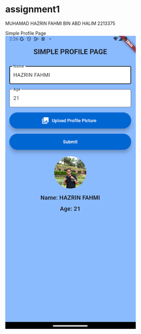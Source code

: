 # assignment1
MUHAMAD HAZRIN FAHMI BIN ABD HALIM
2213375

Simple Profile Page <br/>
![simple profile page snapshot](assets/simple_profile_page_ss.png)

